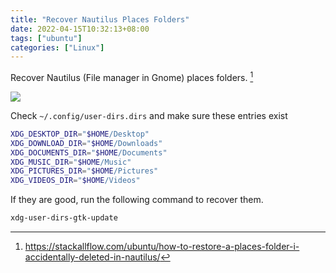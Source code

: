 ```yaml
---
title: "Recover Nautilus Places Folders"
date: 2022-04-15T10:32:13+08:00
tags: ["ubuntu"]
categories: ["Linux"]
---
```


Recover Nautilus (File manager in Gnome) places folders. [^1]

<!--more-->

![](https://user-images.githubusercontent.com/40054455/163508819-5e853b38-4131-44f1-b1ff-5f116d850e17.png)

Check `~/.config/user-dirs.dirs` and make sure these entries exist

```bash
XDG_DESKTOP_DIR="$HOME/Desktop"
XDG_DOWNLOAD_DIR="$HOME/Downloads"
XDG_DOCUMENTS_DIR="$HOME/Documents"
XDG_MUSIC_DIR="$HOME/Music"
XDG_PICTURES_DIR="$HOME/Pictures"
XDG_VIDEOS_DIR="$HOME/Videos"
```

If they are good, run the following command to recover them.

```bash
xdg-user-dirs-gtk-update
```

[^1]: https://stackallflow.com/ubuntu/how-to-restore-a-places-folder-i-accidentally-deleted-in-nautilus/
